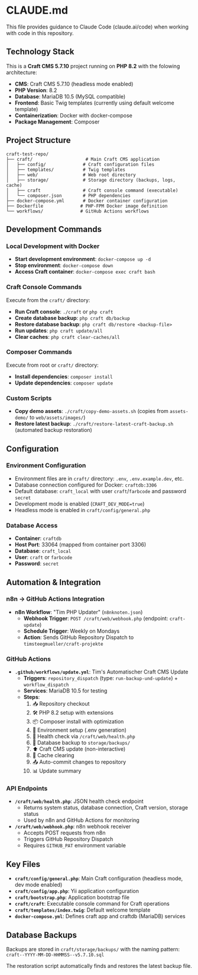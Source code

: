 # CLAUDE.md

This file provides guidance to Claude Code (claude.ai/code) when working with code in this repository.

## Technology Stack

This is a **Craft CMS 5.7.10** project running on **PHP 8.2** with the folowing architecture:

- **CMS**: Craft CMS 5.7.10 (headless mode enabled)
- **PHP Version**: 8.2
- **Database**: MariaDB 10.5 (MySQL compatible)
- **Frontend**: Basic Twig templates (currently using default welcome template)
- **Containerization**: Docker with docker-compose
- **Package Management**: Composer

## Project Structure

```
craft-test-repo/
├── craft/                    # Main Craft CMS application
│   ├── config/              # Craft configuration files
│   ├── templates/           # Twig templates
│   ├── web/                 # Web root directory
│   ├── storage/             # Storage directory (backups, logs, cache)
│   ├── craft                # Craft console command (executable)
│   └── composer.json        # PHP dependencies
├── docker-compose.yml       # Docker container configuration
├── Dockerfile              # PHP-FPM Docker image definition
└── workflows/              # GitHub Actions workflows
```

## Development Commands

### Local Development with Docker
- **Start development environment**: `docker-compose up -d`
- **Stop environment**: `docker-compose down`
- **Access Craft container**: `docker-compose exec craft bash`

### Craft Console Commands
Execute from the `craft/` directory:
- **Run Craft console**: `./craft` or `php craft`
- **Create database backup**: `php craft db/backup`
- **Restore database backup**: `php craft db/restore <backup-file>`
- **Run updates**: `php craft update/all`
- **Clear caches**: `php craft clear-caches/all`

### Composer Commands
Execute from root or `craft/` directory:
- **Install dependencies**: `composer install`
- **Update dependencies**: `composer update`

### Custom Scripts
- **Copy demo assets**: `./craft/copy-demo-assets.sh` (copies from `assets-demo/` to `web/assets/images/`)
- **Restore latest backup**: `./craft/restore-latest-craft-backup.sh` (automated backup restoration)

## Configuration

### Environment Configuration
- Environment files are in `craft/` directory: `.env`, `.env.example.dev`, etc.
- Database connection configured for Docker: `craftdb:3306`
- Default database: `craft_local` with user `craft`/`farbcode` and password `secret`
- Development mode is enabled (`CRAFT_DEV_MODE=true`)
- Headless mode is enabled in `craft/config/general.php`

### Database Access
- **Container**: `craftdb`
- **Host Port**: 33064 (mapped from container port 3306)
- **Database**: `craft_local`
- **User**: `craft` or `farbcode`
- **Password**: `secret`

## Automation & Integration

### n8n → GitHub Actions Integration
- **n8n Workflow**: "Tim PHP Updater" (`n8nknoten.json`)
  - **Webhook Trigger**: `POST /craft/web/webhook.php` (endpoint: `craft-update`)
  - **Schedule Trigger**: Weekly on Mondays
  - **Action**: Sends GitHub Repository Dispatch to `timsteegmueller/craft-projekte`

### GitHub Actions
- **`.github/workflows/update.yml`**: Tim's Automatischer Craft CMS Update
  - **Triggers**: `repository_dispatch` (type: `run-backup-und-update`) + `workflow_dispatch`
  - **Services**: MariaDB 10.5 for testing
  - **Steps**: 
    1. 📥 Repository checkout
    2. 🛠️ PHP 8.2 setup with extensions
    3. 📦 Composer install with optimization
    4. 🔧 Environment setup (.env generation)
    5. 🏥 Health check via `/craft/web/health.php`
    6. 💾 Database backup to `storage/backups/`
    7. ⬆️ Craft CMS update (non-interactive)
    8. 🧹 Cache clearing
    9. 📤 Auto-commit changes to repository
    10. 📊 Update summary

### API Endpoints
- **`/craft/web/health.php`**: JSON health check endpoint
  - Returns system status, database connection, Craft version, storage status
  - Used by n8n and GitHub Actions for monitoring
- **`/craft/web/webhook.php`**: n8n webhook receiver
  - Accepts POST requests from n8n
  - Triggers GitHub Repository Dispatch
  - Requires `GITHUB_PAT` environment variable

## Key Files

- **`craft/config/general.php`**: Main Craft configuration (headless mode, dev mode enabled)
- **`craft/config/app.php`**: Yii application configuration
- **`craft/bootstrap.php`**: Application bootstrap file
- **`craft/craft`**: Executable console command for Craft operations
- **`craft/templates/index.twig`**: Default welcome template
- **`docker-compose.yml`**: Defines craft app and craftdb (MariaDB) services

## Database Backups

Backups are stored in `craft/storage/backups/` with the naming pattern:
`craft--YYYY-MM-DD-HHMMSS--v5.7.10.sql`

The restoration script automatically finds and restores the latest backup file.